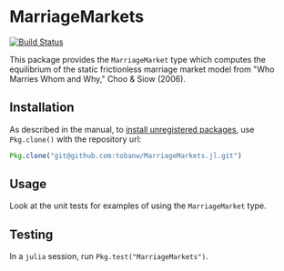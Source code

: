 # MarriageMarkets

[![Build Status](https://travis-ci.org/tobanw/MarriageMarkets.jl.svg?branch=master)](https://travis-ci.org/tobanw/MarriageMarkets.jl)

This package provides the `MarriageMarket` type which computes the equilibrium of the static frictionless marriage market model from "Who Marries Whom and Why," Choo & Siow (2006).

## Installation

As described in the manual, to [install unregistered packages][install], use `Pkg.clone()` with the repository url:

```julia
Pkg.clone("git@github.com:tobanw/MarriageMarkets.jl.git")
```

## Usage

Look at the unit tests for examples of using the `MarriageMarket` type.

## Testing

In a `julia` session, run `Pkg.test("MarriageMarkets")`.


[install]: http://docs.julialang.org/en/release-0.4/manual/packages/#installing-unregistered-packages
